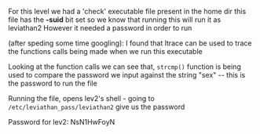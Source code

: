 For this level we had a 'check' executable file present in the home dir
this file has the **-suid** bit set so we know that running this will run it as leviathan2
However it needed a password in order to run

(after speding some time googling): I found that ltrace can be used to trace the functions calls being made when we run this executable

Looking at the function calls we can see that, `strcmp()` function is being used to compare the password we input against the string "sex" -- this is the password to run the file

Running the file, opens lev2's shell - going to `/etc/leviathan_pass/leviathan2` give us the password

Password for lev2:
NsN1HwFoyN
